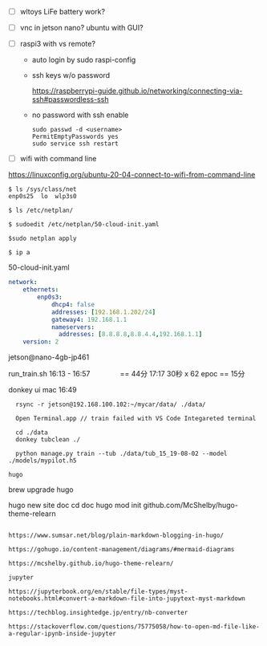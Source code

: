 - [ ] wltoys LiFe battery work?

- [ ] vnc in jetson nano? ubuntu with GUI?
- [ ] raspi3 with vs remote?

  - auto login by sudo raspi-config
  - ssh keys w/o password

    https://raspberrypi-guide.github.io/networking/connecting-via-ssh#passwordless-ssh

  - no password with ssh enable
    ```
    sudo passwd -d <username>
    PermitEmptyPasswords yes
    sudo service ssh restart
    ```

- [ ]  wifi with command line

  https://linuxconfig.org/ubuntu-20-04-connect-to-wifi-from-command-line


  ```
  $ ls /sys/class/net
  enp0s25  lo  wlp3s0

  $ ls /etc/netplan/

  $ sudoedit /etc/netplan/50-cloud-init.yaml

  $sudo netplan apply

  $ ip a
  ```

  50-cloud-init.yaml

  ```yaml
  network:
      ethernets:
          enp0s3:
              dhcp4: false
              addresses: [192.168.1.202/24]
              gateway4: 192.168.1.1
              nameservers:
                addresses: [8.8.8.8,8.8.4.4,192.168.1.1]
      version: 2
  ```


jetson@nano-4gb-jp461

run_train.sh
  16:13 - 16:57　　　　 == 44分
  17:17 30秒 x 62 epoc == 15分

donkey ui mac 16:49

```
  rsync -r jetson@192.168.100.102:~/mycar/data/ ./data/

  Open Terminal.app // train failed with VS Code Integareted terminal

  cd ./data
  donkey tubclean ./

  python manage.py train --tub ./data/tub_15_19-08-02 --model ./models/mypilot.h5

hugo

  ```
  brew upgrade hugo

  hugo new site doc
  cd doc
  hugo mod init  github.com/McShelby/hugo-theme-relearn
  ```

  https://www.sumsar.net/blog/plain-markdown-blogging-in-hugo/

  https://gohugo.io/content-management/diagrams/#mermaid-diagrams

  https://mcshelby.github.io/hugo-theme-relearn/

jupyter

  https://jupyterbook.org/en/stable/file-types/myst-notebooks.html#convert-a-markdown-file-into-jupytext-myst-markdown

  https://techblog.insightedge.jp/entry/nb-converter

  https://stackoverflow.com/questions/75775058/how-to-open-md-file-like-a-regular-ipynb-inside-jupyter